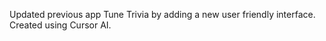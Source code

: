 Updated previous app Tune Trivia by adding a new user friendly interface. 
Created using Cursor AI.
